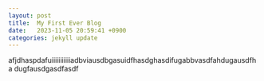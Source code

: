 ```yaml
---
layout: post
title:  My First Ever Blog
date:   2023-11-05 20:59:41 +0900
categories: jekyll update
---
```

afjdhaspdafuiiiiiiiiiiiadbviausdbgasuidfhasdghasdifugabbvasdfahdugausdfha
dugfausdgasdfasdf